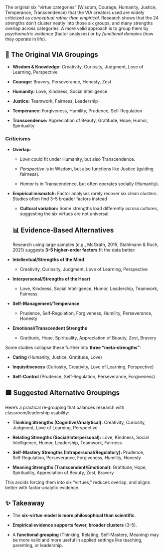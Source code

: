 The original six “virtue categories” (Wisdom, Courage, Humanity, Justice, Temperance, Transcendence) that the VIA creators used are widely criticized as _conceptual rather than empirical_. Research shows that the 24 strengths don’t cluster neatly into those six groups, and many strengths overlap across categories. A more valid approach is to group them by _psychometric evidence_ (factor analyses) or by _functional domains_ (how they operate in life).

## 🔎 The Original VIA Groupings

-   **Wisdom & Knowledge:** Creativity, Curiosity, Judgment, Love of Learning, Perspective
    
-   **Courage:** Bravery, Perseverance, Honesty, Zest
    
-   **Humanity:** Love, Kindness, Social Intelligence
    
-   **Justice:** Teamwork, Fairness, Leadership
    
-   **Temperance:** Forgiveness, Humility, Prudence, Self‑Regulation
    
-   **Transcendence:** Appreciation of Beauty, Gratitude, Hope, Humor, Spirituality
    

### Criticisms

-   **Overlap:**
    
    -   _Love_ could fit under Humanity, but also Transcendence.
        
    -   _Perspective_ is in Wisdom, but also functions like Justice (guiding fairness).
        
    -   _Humor_ is in Transcendence, but often operates socially (Humanity).
        
-   **Empirical mismatch:** Factor analyses rarely recover six clean clusters. Studies often find 3–5 broader factors instead 
    
    -   **Cultural variation:** Some strengths load differently across cultures, suggesting the six virtues are not universal.
        
    
    ## 📊 Evidence‑Based Alternatives
    
    Research using large samples (e.g., McGrath, 2015; Stahlmann & Ruch, 2021) suggests **3–5 higher‑order factors** fit the data better:
    
-   **Intellectual/Strengths of the Mind**
    
    -   Creativity, Curiosity, Judgment, Love of Learning, Perspective
        
-   **Interpersonal/Strengths of the Heart**
    
    -   Love, Kindness, Social Intelligence, Humor, Leadership, Teamwork, Fairness
        
-   **Self‑Management/Temperance**
    
    -   Prudence, Self‑Regulation, Forgiveness, Humility, Perseverance, Honesty
        
-   **Emotional/Transcendent Strengths**
    
    -   Gratitude, Hope, Spirituality, Appreciation of Beauty, Zest, Bravery
        

Some studies collapse these further into **three “meta‑strengths”**:

-   **Caring** (Humanity, Justice, Gratitude, Love)
    
-   **Inquisitiveness** (Curiosity, Creativity, Love of Learning, Perspective)
    
-   **Self‑Control** (Prudence, Self‑Regulation, Perseverance, Forgiveness)
    

## 🟩 Suggested Alternative Groupings

Here’s a practical re‑grouping that balances research with classroom/leadership usability:

-   **Thinking Strengths (Cognitive/Analytical):** Creativity, Curiosity, Judgment, Love of Learning, Perspective
    
-   **Relating Strengths (Social/Interpersonal):** Love, Kindness, Social Intelligence, Humor, Leadership, Teamwork, Fairness
    
-   **Self‑Mastery Strengths (Intrapersonal/Regulatory):** Prudence, Self‑Regulation, Perseverance, Forgiveness, Humility, Honesty
    
-   **Meaning Strengths (Transcendent/Emotional):** Gratitude, Hope, Spirituality, Appreciation of Beauty, Zest, Bravery
    

This avoids forcing them into six “virtues,” reduces overlap, and aligns better with factor‑analytic evidence.

## ✨ Takeaway

-   The **six‑virtue model is more philosophical than scientific**.
    
-   **Empirical evidence supports fewer, broader clusters** (3–5).
    
-   A **functional grouping** (Thinking, Relating, Self‑Mastery, Meaning) may be more valid and more useful in applied settings like teaching, parenting, or leadership.
